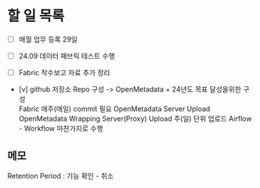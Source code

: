 # 할 일 목록

- [ ] 매월 업무 등록 29일  

- [ ] 24.09 데이터 패브릭 테스트 수행  

- [ ] Fabric 착수보고 자료 추가 정리  

- [v] github 저장소 Repo 구성 -> OpenMetadata + 24년도 목표 달성을위한 구성  
  Fabric 매주(매일) commit 필요
      OpenMetadata Server Upload
      OpenMetadata Wrapping Server(Proxy) Upload 주(일) 단위 업로드
      Airflow - Workflow 마찬가지로 수행

## 메모

Retention Period : 기능 확인 - 취소


